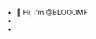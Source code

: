 - 👋 Hi, I’m @BLOOOMF
- 
- 

<!---
BLOOOMF/BLOOOMF is a ✨ special ✨ repository because its `README.md` (this file) appears on your GitHub profile.
You can click the Preview link to take a look at your changes.
--->
